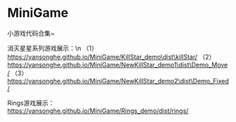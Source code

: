 # MiniGame
小游戏代码合集~

消灭星星系列游戏展示：\n
（1）https://yansonghe.github.io/MiniGame/KillStar_demo\dist\killStar/
（2）https://yansonghe.github.io/MiniGame/NewKillStar_demo1\dist\Demo_Move/
（3）https://yansonghe.github.io/MiniGame/NewKillStar_demo2\dist\Demo_Fixed/

Rings游戏展示：https://yansonghe.github.io/MiniGame/Rings_demo/dist/rings/
